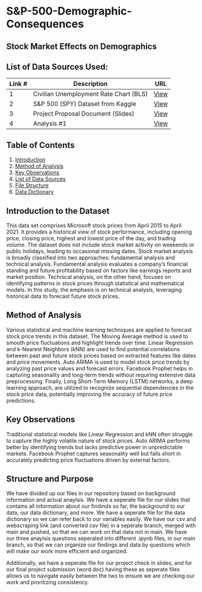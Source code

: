 # S&P-500-Demographic-Consequences

## Stock Market Effects on Demographics

## **List of Data Sources Used:**

| Link # | Description                                      | URL |
|--------|--------------------------------------------------|-----|
| 1      | Civilian Unemployment Rate Chart (BLS)           | [View](https://www.bls.gov/charts/employment-situation/civilian-unemployment-rate.htm) |
| 2      | S&P 500 (SPY) Dataset from Kaggle                | [View](https://www.kaggle.com/datasets/gkitchen/s-and-p-500-spy) |
| 3      | Project Proposal Document (Slides)               | [View](https://iowa-my.sharepoint.com/:w:/r/personal/aaelwood_uiowa_edu/Documents/Project%20Proposal.docx?d=w980e8e4dde9f4a10bbc79be4309aa89e&csf=1&web=1&e=8wWRQx) |
| 4      | Analysis #1                                      | [View](https://github.com/M-santoyo/S-P-500-Demographic-Consequences-/blob/main/analysis1.ipynb)

## Table of Contents

1. [Introduction](#introduction-to-the-dataset)
2. [Method of Analysis](#method-of-analysis)
3. [Key Observations](#key-observations)
4. [List of Data Sources](#list-of-data-sources-used)
5. [File Structure](#file-structure)
6. [Data Dictionary](#data-dictionary)


## Introduction to the Dataset
This data set comprises Microsoft stock prices from April 2015 to April 2021. It provides a historical view of stock performance, including opening price, closing price, highest and lowest price of the day, and trading volume. The dataset does not include stock market activity on weekends or public holidays, leading to occasional missing dates. 
Stock market analysis is broadly classified into two approaches: fundamental analysis and technical analysis. Fundamental analysis evaluates a company’s financial standing and future profitability based on factors like earnings reports and market position. Technical analysis, on the other hand, focuses on identifying patterns in stock prices through statistical and mathematical models. In this study, the emphasis is on technical analysis, leveraging historical data to forecast future stock prices. 
## Method of Analysis 
Various statistical and machine learning techniques are applied to forecast stock price trends in this dataset. The Moving Average method is used to smooth price fluctuations and highlight trends over time. Linear Regression and k-Nearest Neighbors (kNN) are used to find potential correlations between past and future stock prices based on extracted features like dates and price movements.
Auto ARIMA is used to model stock price trends by analyzing past price values and forecast errors. Facebook Prophet helps in capturing seasonality and long-term trends without requiring extensive data preprocessing. Finally, Long Short-Term Memory (LSTM) networks, a deep learning approach, are utilized to recognize sequential dependencies in the stock price data, potentially improving the accuracy of future price predictions.
## Key Observations
Traditional statistical models like Linear Regression and kNN often struggle to capture the highly volatile nature of stock prices. Auto ARIMA performs better by identifying trends but lacks predictive power in unpredictable markets. Facebook Prophet captures seasonality well but falls short in accurately predicting price fluctuations driven by external factors.

## Structure and Purpose

We have divided up our files in our repository based on background information and actual anaylsis. We have a seperate file for our slides that contains all information about our findinds so far, the background to our data, our data dictionary, and more. We have a seperate file for the data dictionary so we can refer back to our variables easily. We have our csv and webscraping link (and converted csv file) in a seperate branch, merged with main and pushed, so that we can work on that data not in main. We have our three anaylsis questions seperated into different .ipynb files, in our main branch, so that we can organize our findings and data by questions which will make our work more efficient and organized. 

Additionally, we have a seperate file for our project check in slides, and for our final project submission (word doc) having these as seperate files allows us to navigate easily between the two to ensure we are checking our work and proritizing consistency.
